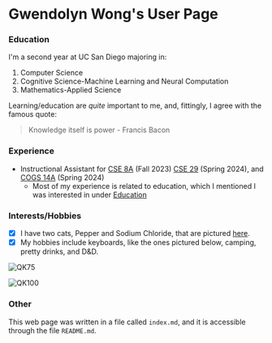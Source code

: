 # Gwendolyn Wong's User Page
### Education 
I'm a second year at UC San Diego majoring in:

1. Computer Science
2. Cognitive Science-Machine Learning and Neural Computation
3.  Mathematics-Applied Science

Learning/education are *quite* important to me, and, fittingly, I agree with the famous quote:

> Knowledge itself is power - Francis Bacon

### Experience

- Instructional Assistant for [CSE 8A](https://catalog.ucsd.edu/courses/CSE.html) (Fall 2023) [CSE 29](https://catalog.ucsd.edu/courses/CSE.html) (Spring 2024), and [COGS 14A](https://catalog.ucsd.edu/courses/COGS.html) (Spring 2024)
  - Most of my experience is related to education, which I mentioned I was interested in under [Education](#education)

### Interests/Hobbies

- [X] I have two cats, Pepper and Sodium Chloride, that are pictured [here](/IMG_7572.jpeg).
- [X] My hobbies include keyboards, like the ones pictured below, camping, pretty drinks, and D&D.

![QK75](https://www.ashkeebs.com/wp-content/uploads/2022/11/b6f7f032e13b4a3be4d08fc57badb260.jpg)

![QK100](https://www.switchkeys.com.au/cdn/shop/files/silvercasew_goldenweight.png?v=1700733362&width=2560)

### Other

This web page was written in a file called `index.md`, and it is accessible through the file `README.md`.
